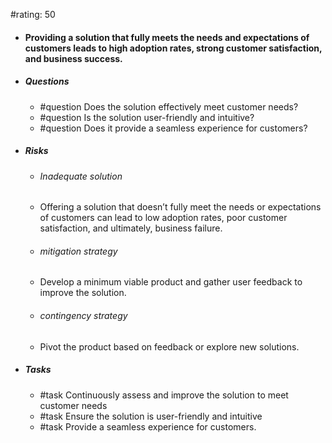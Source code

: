 #rating: 50
- #### Providing a solution that fully meets the needs and expectations of customers leads to high adoption rates, strong customer satisfaction, and business success.
- ##### Questions
  - #question Does the solution effectively meet customer needs?
  - #question Is the solution user-friendly and intuitive?
  - #question Does it provide a seamless experience for customers?
- ##### Risks

  - ###### Inadequate solution
  - Offering a solution that doesn’t fully meet the needs or expectations of customers can lead to low adoption rates, poor customer satisfaction, and ultimately, business failure.
  - ###### mitigation strategy
  - Develop a minimum viable product and gather user feedback to improve the solution.
  - ###### contingency strategy
  - Pivot the product based on feedback or explore new solutions.
- ##### Tasks
  - #task Continuously assess and improve the solution to meet customer needs
  - #task  Ensure the solution is user-friendly and intuitive
  - #task  Provide a seamless experience for customers.



